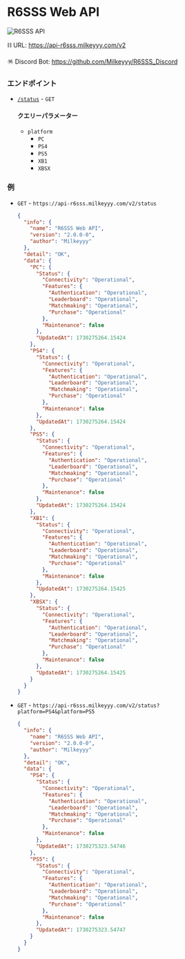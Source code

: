 # R6SSS Web API
![R6SSS API](https://cronitor.io/badges/MAB0MW/production/nU_tW7xGKHIHVxRrspK61JDTEP0.svg)

⛓️ URL: https://api-r6sss.milkeyyy.com/v2

🪅 Discord Bot: https://github.com/Milkeyyy/R6SSS_Discord

### エンドポイント
- [`/status`](https://api-r6sss.milkeyyy.com/v2/status) - `GET`
  #### クエリーパラメーター
  - `platform`
    - `PC`
    - `PS4`
    - `PS5`
    - `XB1`
    - `XBSX`

### 例
- `GET` - `https://api-r6sss.milkeyyy.com/v2/status`
  ```json
  {
    "info": {
      "name": "R6SSS Web API",
      "version": "2.0.0-0",
      "author": "Milkeyyy"
    },
    "detail": "OK",
    "data": {
      "PC": {
        "Status": {
          "Connectivity": "Operational",
          "Features": {
            "Authentication": "Operational",
            "Leaderboard": "Operational",
            "Matchmaking": "Operational",
            "Purchase": "Operational"
          },
          "Maintenance": false
        },
        "UpdatedAt": 1730275264.15424
      },
      "PS4": {
        "Status": {
          "Connectivity": "Operational",
          "Features": {
            "Authentication": "Operational",
            "Leaderboard": "Operational",
            "Matchmaking": "Operational",
            "Purchase": "Operational"
          },
          "Maintenance": false
        },
        "UpdatedAt": 1730275264.15424
      },
      "PS5": {
        "Status": {
          "Connectivity": "Operational",
          "Features": {
            "Authentication": "Operational",
            "Leaderboard": "Operational",
            "Matchmaking": "Operational",
            "Purchase": "Operational"
          },
          "Maintenance": false
        },
        "UpdatedAt": 1730275264.15424
      },
      "XB1": {
        "Status": {
          "Connectivity": "Operational",
          "Features": {
            "Authentication": "Operational",
            "Leaderboard": "Operational",
            "Matchmaking": "Operational",
            "Purchase": "Operational"
          },
          "Maintenance": false
        },
        "UpdatedAt": 1730275264.15425
      },
      "XBSX": {
        "Status": {
          "Connectivity": "Operational",
          "Features": {
            "Authentication": "Operational",
            "Leaderboard": "Operational",
            "Matchmaking": "Operational",
            "Purchase": "Operational"
          },
          "Maintenance": false
        },
        "UpdatedAt": 1730275264.15425
      }
    }
  }
  ```

- `GET` - `https://api-r6sss.milkeyyy.com/v2/status?platform=PS4&platform=PS5`
  ```json
  {
    "info": {
      "name": "R6SSS Web API",
      "version": "2.0.0-0",
      "author": "Milkeyyy"
    },
    "detail": "OK",
    "data": {
      "PS4": {
        "Status": {
          "Connectivity": "Operational",
          "Features": {
            "Authentication": "Operational",
            "Leaderboard": "Operational",
            "Matchmaking": "Operational",
            "Purchase": "Operational"
          },
          "Maintenance": false
        },
        "UpdatedAt": 1730275323.54746
      },
      "PS5": {
        "Status": {
          "Connectivity": "Operational",
          "Features": {
            "Authentication": "Operational",
            "Leaderboard": "Operational",
            "Matchmaking": "Operational",
            "Purchase": "Operational"
          },
          "Maintenance": false
        },
        "UpdatedAt": 1730275323.54747
      }
    }
  }
  ```
